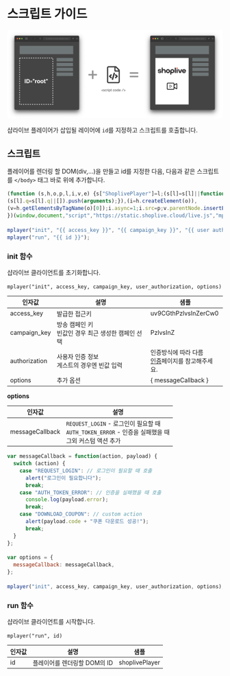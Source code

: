 # 스크립트 가이드

![연동 흐름](./imgs/index/intro.png)

샵라이브 플레이어가 삽입될 레이어에 `id`를 지정하고 스크립트를 호출합니다.

## 스크립트

플레이어를 렌더링 할 DOM(div,...)을 만들고 id를 지정한 다음, 다음과 같은 스크립트를 `</body>` 태그 바로 위에 추가합니다.

```js
(function (s,h,o,p,l,i,v,e) {s["ShoplivePlayer"]=l;(s[l]=s[l]||function(){
(s[l].q=s[l].q||[]).push(arguments);}),(i=h.createElement(o)),
(v=h.getElementsByTagName(o)[0]);i.async=1;i.src=p;v.parentNode.insertBefore(i,v);
})(window,document,"script","https://static.shoplive.cloud/live.js","mplayer");

mplayer("init", "{{ access_key }}", "{{ campaign_key }}", "{{ user authorization }}", {{ options }});
mplayer("run", "{{ id }}");
```

### init 함수

샵라이브 클라이언트를 초기화합니다.

`mplayer("init", access_key, campaign_key, user_authorization, options)`

| 인자값        | 설명                                                    | 샘플                                                                    |
| ------------- | ------------------------------------------------------- | ----------------------------------------------------------------------- |
| access_key    | 발급한 접근키                                           | uv9CGthPzlvsInZerCw0                                                    |
| campaign_key  | 방송 캠페인 키<br />빈값인 경우 최근 생성한 캠페인 선택 | PzlvsInZ                                                                |
| authorization | 사용자 인증 정보<br />게스트의 경우엔 빈값 입력         | 인증방식에 따라 다름<br />[인증](./authorization)페이지를 참고해주세요. |
| options       | 추가 옵션                                               | { messageCallback }                                                     |

**options**

| 인자값          | 설명                                                                                                         |
| --------------- | ------------------------------------------------------------------------------------------------------------ |
| messageCallback | `REQUEST_LOGIN` - 로그인이 필요할 때<br />`AUTH_TOKEN_ERROR` - 인증을 실패했을 때<br />그외 커스텀 액션 추가 |

```js
var messageCallback = function(action, payload) {
  switch (action) {
    case "REQUEST_LOGIN": // 로그인이 필요할 때 호출
      alert("로그인이 필요합니다");
      break;
    case "AUTH_TOKEN_ERROR": // 인증을 실패했을 때 호출
      console.log(payload.error);
      break;
    case "DOWNLOAD_COUPON": // custom action
      alert(payload.code + "쿠폰 다운로드 성공!");
      break;
  }
};

var options = {
  messageCallback: messageCallback,
};

mplayer("init", access_key, campaign_key, user_authorization, options);
```

### run 함수

샵라이브 클라이언트를 시작합니다.

`mplayer("run", id)`

| 인자값 | 설명                         | 샘플           |
| ------ | ---------------------------- | -------------- |
| id     | 플레이어를 렌더링할 DOM의 ID | shoplivePlayer |
